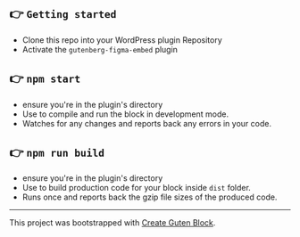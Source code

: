 ## 👉  `Getting started`
- Clone this repo into your WordPress plugin Repository
- Activate the `gutenberg-figma-embed` plugin

## 👉  `npm start`
- ensure you're in the plugin's directory
- Use to compile and run the block in development mode.
- Watches for any changes and reports back any errors in your code.

## 👉  `npm run build`
- ensure you're in the plugin's directory
- Use to build production code for your block inside `dist` folder.
- Runs once and reports back the gzip file sizes of the produced code.


---

This project was bootstrapped with [Create Guten Block](https://github.com/ahmadawais/create-guten-block).
